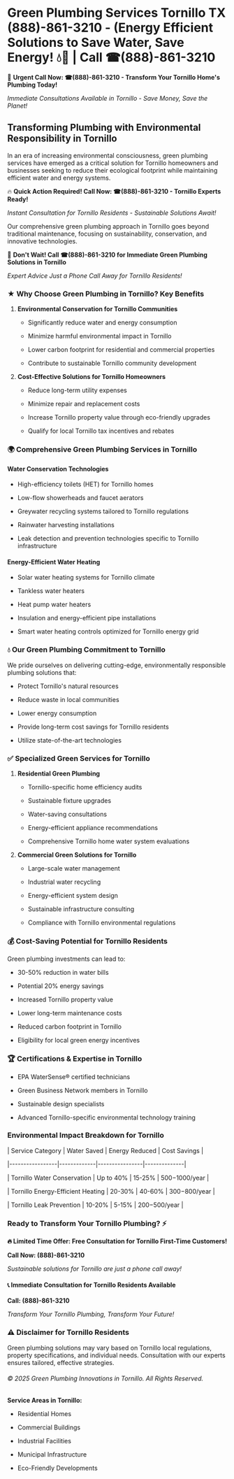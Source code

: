 # Green Plumbing Services Tornillo TX (888)-861-3210 - (Energy Efficient Solutions to Save Water, Save Energy! 💧🌿 | Call ☎(888)-861-3210

🚨 **Urgent Call Now: ☎(888)-861-3210 - Transform Your Tornillo Home's Plumbing Today!**
*Immediate Consultations Available in Tornillo - Save Money, Save the Planet!*

## Transforming Plumbing with Environmental Responsibility in Tornillo

In an era of increasing environmental consciousness, green plumbing services have emerged as a critical solution for Tornillo homeowners and businesses seeking to reduce their ecological footprint while maintaining efficient water and energy systems. 

🔥 **Quick Action Required! Call Now: ☎(888)-861-3210 - Tornillo Experts Ready!**
*Instant Consultation for Tornillo Residents - Sustainable Solutions Await!*

Our comprehensive green plumbing approach in Tornillo goes beyond traditional maintenance, focusing on sustainability, conservation, and innovative technologies.

🚨 **Don't Wait! Call ☎(888)-861-3210 for Immediate Green Plumbing Solutions in Tornillo**
*Expert Advice Just a Phone Call Away for Tornillo Residents!*

### ★ Why Choose Green Plumbing in Tornillo? Key Benefits

1. **Environmental Conservation for Tornillo Communities** 
   - Significantly reduce water and energy consumption
   - Minimize harmful environmental impact in Tornillo
   - Lower carbon footprint for residential and commercial properties
   - Contribute to sustainable Tornillo community development

2. **Cost-Effective Solutions for Tornillo Homeowners** 
   - Reduce long-term utility expenses
   - Minimize repair and replacement costs
   - Increase Tornillo property value through eco-friendly upgrades
   - Qualify for local Tornillo tax incentives and rebates

### 🌍 Comprehensive Green Plumbing Services in Tornillo

#### Water Conservation Technologies
- High-efficiency toilets (HET) for Tornillo homes
- Low-flow showerheads and faucet aerators
- Greywater recycling systems tailored to Tornillo regulations
- Rainwater harvesting installations
- Leak detection and prevention technologies specific to Tornillo infrastructure

#### Energy-Efficient Water Heating
- Solar water heating systems for Tornillo climate
- Tankless water heaters
- Heat pump water heaters
- Insulation and energy-efficient pipe installations
- Smart water heating controls optimized for Tornillo energy grid

### 💧 Our Green Plumbing Commitment to Tornillo

We pride ourselves on delivering cutting-edge, environmentally responsible plumbing solutions that:
- Protect Tornillo's natural resources
- Reduce waste in local communities
- Lower energy consumption
- Provide long-term cost savings for Tornillo residents
- Utilize state-of-the-art technologies

### ✅ Specialized Green Services for Tornillo

1. **Residential Green Plumbing**
   - Tornillo-specific home efficiency audits
   - Sustainable fixture upgrades
   - Water-saving consultations
   - Energy-efficient appliance recommendations
   - Comprehensive Tornillo home water system evaluations

2. **Commercial Green Solutions for Tornillo**
   - Large-scale water management
   - Industrial water recycling
   - Energy-efficient system design
   - Sustainable infrastructure consulting
   - Compliance with Tornillo environmental regulations

### 💰 Cost-Saving Potential for Tornillo Residents

Green plumbing investments can lead to:
- 30-50% reduction in water bills
- Potential 20% energy savings
- Increased Tornillo property value
- Lower long-term maintenance costs
- Reduced carbon footprint in Tornillo
- Eligibility for local green energy incentives

### 🏆 Certifications & Expertise in Tornillo

- EPA WaterSense® certified technicians
- Green Business Network members in Tornillo
- Sustainable design specialists
- Advanced Tornillo-specific environmental technology training

### Environmental Impact Breakdown for Tornillo

| Service Category | Water Saved | Energy Reduced | Cost Savings |
|-----------------|-------------|----------------|--------------|
| Tornillo Water Conservation | Up to 40% | 15-25% | $500-$1000/year |
| Tornillo Energy-Efficient Heating | 20-30% | 40-60% | $300-$800/year |
| Tornillo Leak Prevention | 10-20% | 5-15% | $200-$500/year |

### Ready to Transform Your Tornillo Plumbing? ⚡

**🔥 Limited Time Offer: Free Consultation for Tornillo First-Time Customers!**

**Call Now: (888)-861-3210**
*Sustainable solutions for Tornillo are just a phone call away!*

#### 📞 Immediate Consultation for Tornillo Residents Available

**Call: (888)-861-3210**
*Transform Your Tornillo Plumbing, Transform Your Future!*

### ⚠️ Disclaimer for Tornillo Residents

Green plumbing solutions may vary based on Tornillo local regulations, property specifications, and individual needs. Consultation with our experts ensures tailored, effective strategies.

###### © 2025 Green Plumbing Innovations in Tornillo. All Rights Reserved.

**Service Areas in Tornillo:** 
- Residential Homes
- Commercial Buildings
- Industrial Facilities
- Municipal Infrastructure
- Eco-Friendly Developments